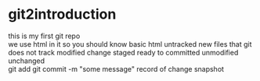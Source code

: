# git2introduction
this is my first git repo 
<br>
we use html in it so you should know basic html
untracked new files that git does not track 
modified change
staged ready to committed
unmodified unchanged  
git add<file name>
git commit -m "some message" record of change snapshot 
<br>




